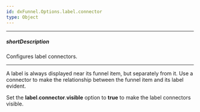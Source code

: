 ```yaml
---
id: dxFunnel.Options.label.connector
type: Object
---
```

---
##### shortDescription
Configures label connectors.

---
A label is always displayed near its funnel item, but separately from it. Use a connector to make the relationship between the funnel item and its label evident.

Set the **label**.**connector**.**visible** option to **true** to make the label connectors visible.
